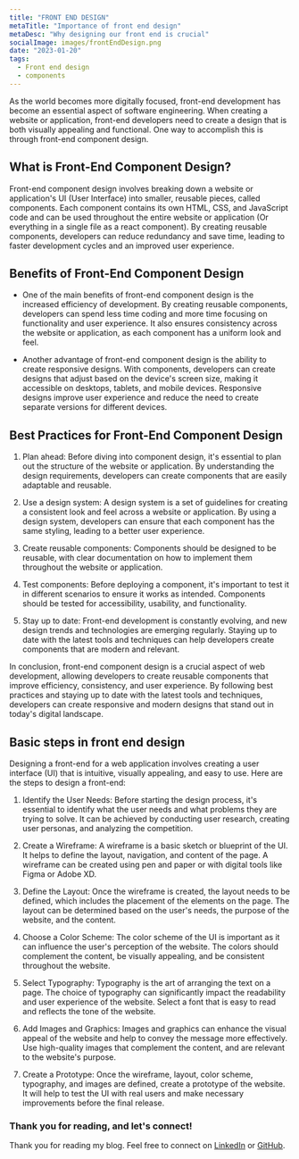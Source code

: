 ```yaml
---
title: "FRONT END DESIGN"
metaTitle: "Importance of front end design"
metaDesc: "Why designing our front end is crucial"
socialImage: images/frontEndDesign.png
date: "2023-01-20"
tags:
  - Front end design
  - components
---
```


As the world becomes more digitally focused, front-end development has become an essential aspect of software engineering. When creating a website or application, front-end developers need to create a design that is both visually appealing and functional. One way to accomplish this is through front-end component design.

## What is Front-End Component Design?

Front-end component design involves breaking down a website or application's UI (User Interface) into smaller, reusable pieces, called components. Each component contains its own HTML, CSS, and JavaScript code and can be used throughout the entire website or application (Or everything in a single file as a react component). By creating reusable components, developers can reduce redundancy and save time, leading to faster development cycles and an improved user experience.

## Benefits of Front-End Component Design

- One of the main benefits of front-end component design is the increased efficiency of development. By creating reusable components, developers can spend less time coding and more time focusing on functionality and user experience. It also ensures consistency across the website or application, as each component has a uniform look and feel.

- Another advantage of front-end component design is the ability to create responsive designs. With components, developers can create designs that adjust based on the device's screen size, making it accessible on desktops, tablets, and mobile devices. Responsive designs improve user experience and reduce the need to create separate versions for different devices.

## Best Practices for Front-End Component Design

1. Plan ahead: Before diving into component design, it's essential to plan out the structure of the website or application. By understanding the design requirements, developers can create components that are easily adaptable and reusable.

2. Use a design system: A design system is a set of guidelines for creating a consistent look and feel across a website or application. By using a design system, developers can ensure that each component has the same styling, leading to a better user experience.

3. Create reusable components: Components should be designed to be reusable, with clear documentation on how to implement them throughout the website or application.

4. Test components: Before deploying a component, it's important to test it in different scenarios to ensure it works as intended. Components should be tested for accessibility, usability, and functionality.

5. Stay up to date: Front-end development is constantly evolving, and new design trends and technologies are emerging regularly. Staying up to date with the latest tools and techniques can help developers create components that are modern and relevant.

In conclusion, front-end component design is a crucial aspect of web development, allowing developers to create reusable components that improve efficiency, consistency, and user experience. By following best practices and staying up to date with the latest tools and techniques, developers can create responsive and modern designs that stand out in today's digital landscape.

## Basic steps in front end design

Designing a front-end for a web application involves creating a user interface (UI) that is intuitive, visually appealing, and easy to use. Here are the steps to design a front-end:

1. Identify the User Needs: Before starting the design process, it's essential to identify what the user needs and what problems they are trying to solve. It can be achieved by conducting user research, creating user personas, and analyzing the competition.

2. Create a Wireframe: A wireframe is a basic sketch or blueprint of the UI. It helps to define the layout, navigation, and content of the page. A wireframe can be created using pen and paper or with digital tools like Figma or Adobe XD.

3. Define the Layout: Once the wireframe is created, the layout needs to be defined, which includes the placement of the elements on the page. The layout can be determined based on the user's needs, the purpose of the website, and the content.

4. Choose a Color Scheme: The color scheme of the UI is important as it can influence the user's perception of the website. The colors should complement the content, be visually appealing, and be consistent throughout the website.

5. Select Typography: Typography is the art of arranging the text on a page. The choice of typography can significantly impact the readability and user experience of the website. Select a font that is easy to read and reflects the tone of the website.

6. Add Images and Graphics: Images and graphics can enhance the visual appeal of the website and help to convey the message more effectively. Use high-quality images that complement the content, and are relevant to the website's purpose.

7. Create a Prototype: Once the wireframe, layout, color scheme, typography, and images are defined, create a prototype of the website. It will help to test the UI with real users and make necessary improvements before the final release.

### Thank you for reading, and let's connect!

Thank you for reading my blog. Feel free to connect on [LinkedIn](https://www.linkedin.com/in/gunvantsharma/)
or [GitHub](https://github.com/gunvant8008).
